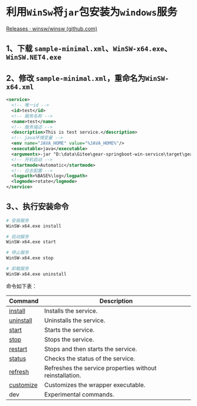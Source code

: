 # 利用`WinSw`将`jar`包安装为`windows`服务

[Releases · winsw/winsw (github.com)](https://github.com/winsw/winsw/releases)

## 1、下载 `sample-minimal.xml`、`WinSW-x64.exe`、`WinSW.NET4.exe`

## 2、修改 `sample-minimal.xml`，重命名为`WinSW-x64.xml`

~~~xml
<service>
  <!-- 唯一id -->
  <id>test</id>
  <!-- 服务名称 -->
  <name>test</name>
  <!-- 服务描述 -->
  <description>This is test service.</description>
  <!-- java环境变量 -->
  <env name="JAVA_HOME" value="%JAVA_HOME%"/>
  <executable>java</executable>
  <arguments>-jar "D:\data\Gitee\gear-springboot-win-service\target\gear-springboot-win-service-1.0-SNAPSHOT.jar"</arguments>
  <!-- 开机启动 -->
  <startmode>Automatic</startmode>
  <!-- 日志配置 -->
  <logpath>%BASE%\log</logpath>
  <logmode>rotate</logmode>
</service>
~~~

## 3、、执行安装命令

~~~sh
# 安装服务
WinSW-x64.exe install

# 启动服务
WinSW-x64.exe start

# 停止服务
WinSW-x64.exe stop

# 卸载服务
WinSW-x64.exe uninstall
~~~

命令如下表：

| Command                                                      | Description                                              |
| ------------------------------------------------------------ | -------------------------------------------------------- |
| [install](https://github.com/winsw/winsw/blob/v3/docs/cli-commands.md#install-command) | Installs the service.                                    |
| [uninstall](https://github.com/winsw/winsw/blob/v3/docs/cli-commands.md#uninstall-command) | Uninstalls the service.                                  |
| [start](https://github.com/winsw/winsw/blob/v3/docs/cli-commands.md#start-command) | Starts the service.                                      |
| [stop](https://github.com/winsw/winsw/blob/v3/docs/cli-commands.md#stop-command) | Stops the service.                                       |
| [restart](https://github.com/winsw/winsw/blob/v3/docs/cli-commands.md#restart-command) | Stops and then starts the service.                       |
| [status](https://github.com/winsw/winsw/blob/v3/docs/cli-commands.md#status-command) | Checks the status of the service.                        |
| [refresh](https://github.com/winsw/winsw/blob/v3/docs/cli-commands.md#refresh-command) | Refreshes the service properties without reinstallation. |
| [customize](https://github.com/winsw/winsw/blob/v3/docs/cli-commands.md#customize-command) | Customizes the wrapper executable.                       |
| dev                                                          | Experimental commands.                                   |
